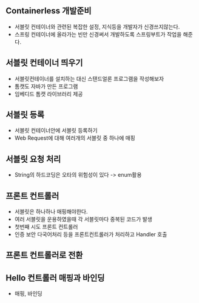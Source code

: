 ## Containerless 개발준비
- 서블릿 컨테이너와 관련된 복잡한 설정, 지식등을 개발자가 신경쓰지않는다.
- 스프링 컨테이너에 올라가는 빈만 신경써서 개발하도록 스프링부트가 작업을 해준다.

## 서블릿 컨테이너 띄우기
- 서블릿컨테이너를 설치하는 대신 스탠드얼론 프로그램을 작성해보자
- 톰캣도 자바가 만든 프로그램
- 임베디드 톰캣 라이브러리 제공 

## 서블릿 등록
- 서블릿 컨테이너안에 서블릿 등록하기
- Web Request에 대해 여러개의 서블릿 중 하나에 매핑

## 서블릿 요청 처리
- String의 하드코딩은 오타의 위험성이 있다 -> enum활용 

## 프론트 컨트롤러
- 서블릿은 하나하나 매핑해야한다.
- 여러 서블릿을 운용하였을때 각 서블릿마다 중복된 코드가 발생
- 첫번째 시도 프론트 컨트롤러
- 인증 보안 다국어처리 등을 프론트컨트롤러가 처리하고 Handler 호출

## 프론트 컨트롤러로 전환

## Hello 컨트롤러 매핑과 바인딩
- 매핑, 바인딩
